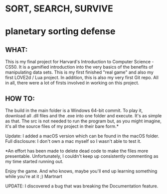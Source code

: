 # SORT, SEARCH, SURVIVE
# planetary sorting defense

## WHAT:
This is my final project for Harvard's Introduction to Computer Science - CS50. It is a gamified introduction into the very basics of the benefits of manipulating data sets. This is my first finished "real game" and also my first LOVE2d / Lua project. In addition, this is also my very first Git repo. All in all, there were a lot of firsts involved in working on this project.

## HOW TO:
The build in the main folder is a Windows 64-bit commit. To play it, download all .dll files and the .exe into one folder and execute. It's as simple as that. The src is not needed to run the program but, as you might imagine, it's all the source files of my project in their bare form.* 

Update: I added a macOS version which can be found in the macOS folder. Full disclosure: I don't own a mac myself so I wasn't able to test it.


*An effort has been made to delete dead code to make the files more presentable. Unfortunately, I couldn't keep up consistently commenting as my time started running out. 

Enjoy the game. And who knows, maybe you'll end up learning something while you're at it ;)
Martnart


UPDATE:
I discovered a bug that was breaking the Documentation feature.
